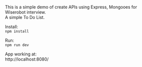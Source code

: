 This is a simple demo of create APIs using Express, Mongooes for Wiserobot interview.
<br>A simple To Do List.

Install:
<br>
    `npm install`

Run:
<br>
    `npm run dev`

App working at:
<br>
    http://localhost:8080/
